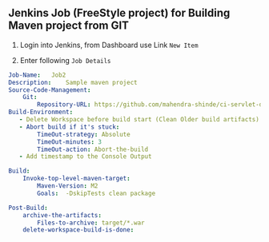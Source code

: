 ## Jenkins Job (FreeStyle project) for Building Maven project from GIT

1.  Login into Jenkins, from Dashboard use Link `New Item`

2.  Enter following `Job Details`

```yml
Job-Name:   Job2
Description:    Sample maven project
Source-Code-Management:
    Git:
        Repository-URL: https://github.com/mahendra-shinde/ci-servlet-demo/
Build-Environment:
   - Delete Workspace before build start (Clean Older build artifacts)
   - Abort build if it's stuck:
        TimeOut-strategy: Absolute
        TimeOut-minutes: 3
        TimeOut-action: Abort-the-build
   - Add timestamp to the Console Output

Build:
    Invoke-top-level-maven-target:
        Maven-Version: M2
        Goals:  -DskipTests clean package

Post-Build:
    archive-the-artifacts:
        Files-to-archive: target/*.war
    delete-workspace-build-is-done:
```